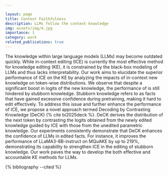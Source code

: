 ```yaml
---

layout: page
title: Context Faithfulness
description: LLMs follow the context knowledge
img: assets/img/4.jpg
importance: 1
category: work
related_publications: true
---
```


The knowledge within large language models (LLMs) may become outdated quickly. While in-context editing (ICE) is currently the most effective method for knowledge editing (KE), it is constrained by the black-box modeling of LLMs and thus lacks interpretability. Our work aims to elucidate the superior performance of ICE on the KE by analyzing the impacts of in-context new knowledge on token-wise distributions. We observe that despite a significant boost in logits of the new knowledge, the performance of is still hindered by stubborn knowledge. Stubborn knowledge refers to as facts that have gained excessive confidence during pretraining, making it hard to edit effectively. To address this issue and further enhance the performance of ICE, we propose a novel approach termed Decoding by Contrasting Knowledge (DeCK) {% cite bi2025deck %}. DeCK derives the distribution of the next token by contrasting the logits obtained from the newly edited knowledge guided by ICE with those from the unedited parametric knowledge. Our experiments consistently demonstrate that DeCK enhances the confidence of LLMs in edited facts. For instance, it improves the performance of LLaMA3-8B-instruct on MQuAKE by up to 219%, demonstrating its capability to strengthen ICE in the editing of stubborn knowledge. Our work paves the way to develop the both effective and accountable KE methods for LLMs. 

{% bibliography --cited %}
